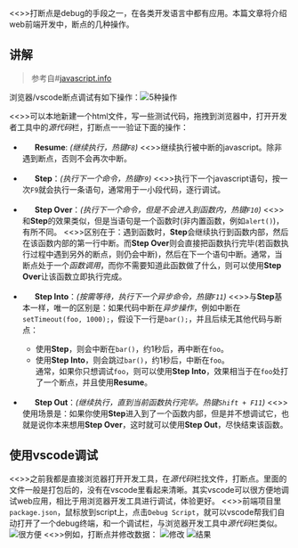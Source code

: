 <<>>打断点是debug的手段之一，在各类开发语言中都有应用。本篇文章将介绍web前端开发中，断点的几种操作。

## 讲解
> 参考自#[javascript.info](https://javascript.info/debugging-chrome#tracing-the-execution)

浏览器/vscode断点调试有如下操作：![5种操作](https://s2.loli.net/2022/10/17/QNBJplhjF6HzkPZ.png)

<<>>可以本地新建一个html文件，写一些测试代码，拖拽到浏览器中，打开开发者工具中的*源代码*栏，打断点一一验证下面的操作：

* <span style="display: inline-block;background-image: url(https://javascript.info/article/debugging-chrome/largeIcons.svg);height: 18px;width: 18px;background-position: -146px -168px;"></span> **Resume**: _(继续执行，热键`F8`)_
<<>>继续执行被中断的javascript。除非遇到断点，否则不会再次中断。

* <span style="display: inline-block;background-image: url(https://javascript.info/article/debugging-chrome/largeIcons.svg);height: 18px;width: 18px;background-position: -200px -190px;"></span> **Step**：_(执行下一个命令，热键`F9`)_
<<>>执行下一个javascript语句，按一次`F9`就会执行一条语句，通常用于一小段代码，逐行调试。

* <span style="display: inline-block;background-image: url(https://javascript.info/article/debugging-chrome/largeIcons.svg);height: 18px;width: 18px;background-position: -62px -192px;"></span> **Step Over**：_(执行下一个命令，但是不会进入到函数内，热键`F10`)_
<<>>和**Step**的效果类似，但是当语句是一个函数时(非内置函数，例如`alert()`)，有所不同。
<<>>区别在于：遇到函数时，**Step**会继续执行到函数内部，然后在该函数内部的第一行中断。而**Step Over**则会直接把函数执行完毕(若函数执行过程中遇到另外的断点，则仍会中断)，然后在下一个语句中断。通常，当断点处于一个*函数调用*，而你不需要知道此函数做了什么，则可以使用**Step Over**让该函数立即执行完成。

* <span style="display: inline-block;background-image: url(https://javascript.info/article/debugging-chrome/largeIcons.svg);height: 18px;width: 18px;background-position: -4px -194px;"></span> **Step Into**：_(按需等待，执行下一个异步命令，热键`F11`)_
<<>>与**Step**基本一样，唯一的区别是：如果代码中断在*异步操作*，例如中断在`setTimeout(foo, 1000);`，假设下一行是`bar();`，并且后续无其他代码与断点：
    * 使用**Step**，则会中断在`bar()`，约1秒后，再中断在`foo`。
    * 使用**Step Into**，则会跳过`bar()`，约1秒后，中断在`foo`。  
通常，如果你只想调试`foo`，则可以使用**Step Into**，效果相当于在`foo`处打了一个断点，并且使用**Resume**。

* <span style="display: inline-block;background-image: url(https://javascript.info/article/debugging-chrome/largeIcons.svg);height: 18px;width: 18px;background-position: -32px -194px;"></span> **Step Out**：_(继续执行，直到当前函数执行完毕。热键`Shift + F11`)_
<<>>使用场景是：如果你使用**Step**进入到了一个函数内部，但是并不想调试它，也就是说你本来想用**Step Over**，这时就可以使用**Step Out**，尽快结束该函数。


## 使用vscode调试
<<>>之前我都是直接浏览器打开开发工具，在*源代码*栏找文件，打断点。里面的文件一般是打包后的，没有在vscode里看起来清晰。其实vscode可以很方便地调试web应用，相比于用浏览器开发工具进行调试，体验更好。
<<>>前端项目里`package.json`，鼠标放到script上，点击`Debug Script`，就可以vscode帮我们自动打开了一个debug终端，和一个调试栏，与浏览器开发工具中*源代码*栏类似。
![很方便](https://s2.loli.net/2022/10/17/eBx97kIZ14JgQAf.png)
<<>>例如，打断点并修改数据：
![修改](https://s2.loli.net/2022/10/17/Zbv1U9C2QVL8SIc.png)
![结果](https://s2.loli.net/2022/10/17/tvNdEqa8765QJUi.png)